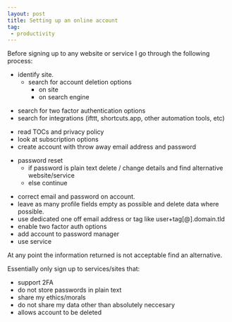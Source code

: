 ```yaml
---
layout: post
title: Setting up an online account
tag: 
 - productivity
---
```

 
Before signing up to any website or service I go through the following process:

+ identify site.
  - search for account deletion options
    - on site
    - on search engine
 - search for two factor authentication options
 - search for integrations (ifttt, shortcuts.app, other automation tools, etc)
+ read TOCs and privacy policy
+ look at subscription options
+ create account with throw away email address and password
 - password reset
   - if password is plain text delete / change details and find alternative website/service
   - else continue

+ correct email and password on account.
+ leave as many profile fields empty as possible and delete data where possible.
+ use dedicated one off email address or tag like user+tag[@].domain.tld
+ enable two factor auth options
+ add account to password manager
+ use service

At any point the information returned is not acceptable find an alternative.

Essentially only sign up to services/sites that:

+ support 2FA
+ do not store passwords in plain text
+ share my ethics/morals
+ do not share my data other than absolutely neccesary
+ allows account to be deleted
